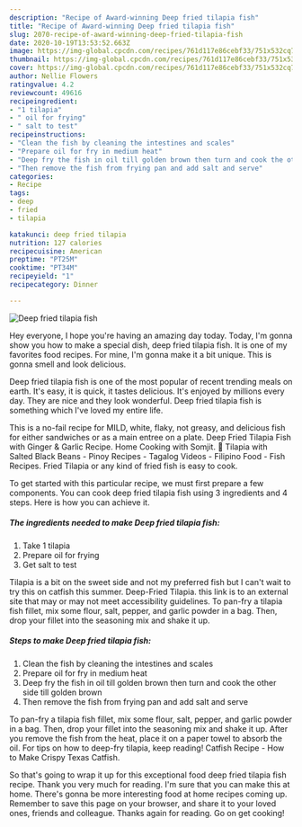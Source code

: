 ```yaml
---
description: "Recipe of Award-winning Deep fried tilapia fish"
title: "Recipe of Award-winning Deep fried tilapia fish"
slug: 2070-recipe-of-award-winning-deep-fried-tilapia-fish
date: 2020-10-19T13:53:52.663Z
image: https://img-global.cpcdn.com/recipes/761d117e86cebf33/751x532cq70/deep-fried-tilapia-fish-recipe-main-photo.jpg
thumbnail: https://img-global.cpcdn.com/recipes/761d117e86cebf33/751x532cq70/deep-fried-tilapia-fish-recipe-main-photo.jpg
cover: https://img-global.cpcdn.com/recipes/761d117e86cebf33/751x532cq70/deep-fried-tilapia-fish-recipe-main-photo.jpg
author: Nellie Flowers
ratingvalue: 4.2
reviewcount: 49616
recipeingredient:
- "1 tilapia"
- " oil for frying"
- " salt to test"
recipeinstructions:
- "Clean the fish by cleaning the intestines and scales"
- "Prepare oil for fry in medium heat"
- "Deep fry the fish in oil till golden brown then turn and cook the other side till golden brown"
- "Then remove the fish from frying pan and add salt and serve"
categories:
- Recipe
tags:
- deep
- fried
- tilapia

katakunci: deep fried tilapia 
nutrition: 127 calories
recipecuisine: American
preptime: "PT25M"
cooktime: "PT34M"
recipeyield: "1"
recipecategory: Dinner

---
```



![Deep fried tilapia fish](https://img-global.cpcdn.com/recipes/761d117e86cebf33/751x532cq70/deep-fried-tilapia-fish-recipe-main-photo.jpg)

Hey everyone, I hope you're having an amazing day today. Today, I'm gonna show you how to make a special dish, deep fried tilapia fish. It is one of my favorites food recipes. For mine, I'm gonna make it a bit unique. This is gonna smell and look delicious.

Deep fried tilapia fish is one of the most popular of recent trending meals on earth. It's easy, it is quick, it tastes delicious. It's enjoyed by millions every day. They are nice and they look wonderful. Deep fried tilapia fish is something which I've loved my entire life.

This is a no-fail recipe for MILD, white, flaky, not greasy, and delicious fish for either sandwiches or as a main entree on a plate. Deep Fried Tilapia Fish with Ginger &amp; Garlic Recipe. Home Cooking with Somjit. 🔵 Tilapia with Salted Black Beans - Pinoy Recipes - Tagalog Videos - Filipino Food - Fish Recipes. Fried Tilapia or any kind of fried fish is easy to cook.


To get started with this particular recipe, we must first prepare a few components. You can cook deep fried tilapia fish using 3 ingredients and 4 steps. Here is how you can achieve it.

<!--inarticleads1-->

##### The ingredients needed to make Deep fried tilapia fish:

1. Take 1 tilapia
1. Prepare  oil for frying
1. Get  salt to test


Tilapia is a bit on the sweet side and not my preferred fish but I can&#39;t wait to try this on catfish this summer. Deep-Fried Tilapia. this link is to an external site that may or may not meet accessibility guidelines. To pan-fry a tilapia fish fillet, mix some flour, salt, pepper, and garlic powder in a bag. Then, drop your fillet into the seasoning mix and shake it up. 

<!--inarticleads2-->

##### Steps to make Deep fried tilapia fish:

1. Clean the fish by cleaning the intestines and scales
1. Prepare oil for fry in medium heat
1. Deep fry the fish in oil till golden brown then turn and cook the other side till golden brown
1. Then remove the fish from frying pan and add salt and serve


To pan-fry a tilapia fish fillet, mix some flour, salt, pepper, and garlic powder in a bag. Then, drop your fillet into the seasoning mix and shake it up. After you remove the fish from the heat, place it on a paper towel to absorb the oil. For tips on how to deep-fry tilapia, keep reading! Catfish Recipe - How to Make Crispy Texas Catfish. 

So that's going to wrap it up for this exceptional food deep fried tilapia fish recipe. Thank you very much for reading. I'm sure that you can make this at home. There's gonna be more interesting food at home recipes coming up. Remember to save this page on your browser, and share it to your loved ones, friends and colleague. Thanks again for reading. Go on get cooking!
